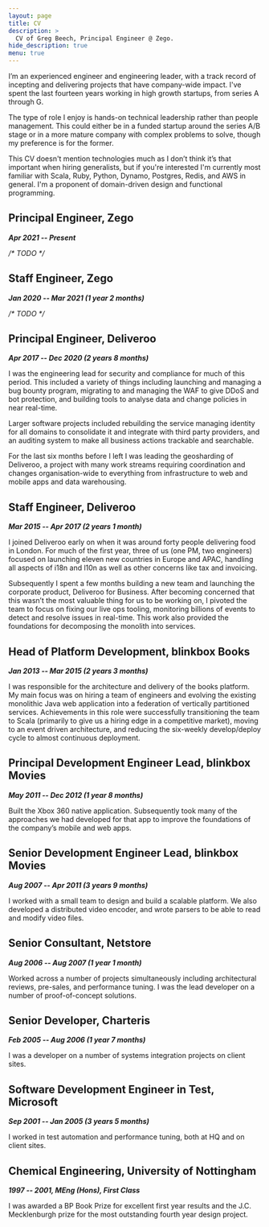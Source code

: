 ```yaml
---
layout: page
title: CV
description: >
  CV of Greg Beech, Principal Engineer @ Zego.
hide_description: true
menu: true
---
```


I’m an experienced engineer and engineering leader, with a track record of incepting and delivering projects that have company-wide impact. I've spent the last fourteen years working in high growth startups, from series A through G.

The type of role I enjoy is hands-on technical leadership rather than people management. This could either be in a funded startup around the series A/B stage or in a more mature company with complex problems to solve, though my preference is for the former.

This CV doesn't mention technologies much as I don’t think it’s that important when hiring generalists, but if you're interested I'm currently most familiar with Scala, Ruby, Python, Dynamo, Postgres, Redis, and AWS in general. I'm a proponent of domain-driven design and functional programming.

## Principal Engineer, Zego

***Apr 2021 -- Present***

_/* TODO */_

## Staff Engineer, Zego

***Jan 2020 -- Mar 2021 (1 year 2 months)***

_/* TODO */_

## Principal Engineer, Deliveroo

***Apr 2017 -- Dec 2020 (2 years 8 months)***

I was the engineering lead for security and compliance for much of this period. This included a variety of things including launching and managing a bug bounty program, migrating to and managing the WAF to give DDoS and bot protection, and building tools to analyse data and change policies in near real-time.

Larger software projects included rebuilding the service managing identity for all domains to consolidate it and integrate with third party providers, and an auditing system to make all business actions trackable and searchable. 

For the last six months before I left I was leading the geosharding of Deliveroo, a project with many work streams requiring coordination and changes organisation-wide to everything from infrastructure to web and mobile apps and data warehousing.

## Staff Engineer, Deliveroo

***Mar 2015 -- Apr 2017 (2 years 1 month)***

I joined Deliveroo early on when it was around forty people delivering food in London. For much of the first year, three of us (one PM, two engineers) focused on launching eleven new countries in Europe and APAC, handling all aspects of i18n and l10n as well as other concerns like tax and invoicing.

Subsequently I spent a few months building a new team and launching the corporate product, Deliveroo for Business. After becoming concerned that this wasn’t the most valuable thing for us to be working on, I pivoted the team to focus on fixing our live ops tooling, monitoring billions of events to detect and resolve issues in real-time. This work also provided the foundations for decomposing the monolith into services.

## Head of Platform Development, blinkbox Books

***Jan 2013 -- Mar 2015 (2 years 3 months)***

I was responsible for the architecture and delivery of the books platform. My main focus was on hiring a team of engineers and evolving the existing monolithic Java web application into a federation of vertically partitioned services. Achievements in this role were successfully transitioning the team to Scala (primarily to give us a hiring edge in a competitive market), moving to an event driven architecture, and reducing the six-weekly develop/deploy cycle to almost continuous deployment.

## Principal Development Engineer Lead, blinkbox Movies

***May 2011 -- Dec 2012 (1 year 8 months)***

Built the Xbox 360 native application. Subsequently took many of the approaches we had developed for that app to improve the foundations of the company’s mobile and web apps.

## Senior Development Engineer Lead, blinkbox Movies

***Aug 2007 -- Apr 2011 (3 years 9 months)***

I worked with a small team to design and build a scalable platform. We also developed a distributed video encoder, and wrote parsers to be able to read and modify video files.

## Senior Consultant, Netstore

***Aug 2006 -- Aug 2007 (1 year 1 month)***

Worked across a number of projects simultaneously including architectural reviews, pre-sales, and performance tuning. I was the lead developer on a number of proof-of-concept solutions.

## Senior Developer, Charteris

***Feb 2005 -- Aug 2006 (1 year 7 months)***

I was a developer on a number of systems integration projects on client sites.

## Software Development Engineer in Test, Microsoft

***Sep 2001 -- Jan 2005 (3 years 5 months)***

I worked in test automation and performance tuning, both at HQ and on client sites.

## Chemical Engineering, University of Nottingham

***1997 -- 2001, MEng (Hons), First Class***

I was awarded a BP Book Prize for excellent first year results and the J.C. Mecklenburgh prize for the most outstanding fourth year design project.
